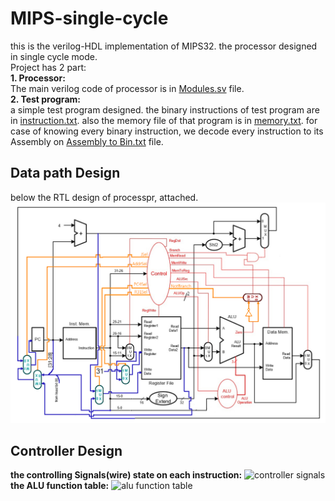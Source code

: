 # MIPS-single-cycle
this is the verilog-HDL implementation of MIPS32. the processor designed in single cycle mode.  
Project has 2 part:  
**1. Processor:**  
The main verilog code of processor is in [Modules.sv](/Modules.sv) file.  
**2. Test program:**  
a simple test program designed. the binary instructions of test program are in [instruction.txt](/instruction.txt). also the memory file of that program is in [memory.txt](/memory.txt). for case of knowing every binary instruction, we decode every instruction to its Assembly on [Assembly to Bin.txt](/docs/Assembly%20to%20Bin.txt) file.  
## Data path Design
below the RTL design of processpr, attached.
![datapath](/docs/DataPath.jpg)

## Controller Design
**the controlling Signals(wire) state on each instruction:** 
![controller signals](https://user-images.githubusercontent.com/83987665/209701526-62c852a8-b419-483d-af56-e7b92a82c841.png)  
**the ALU function table:** 
![alu function table](https://user-images.githubusercontent.com/83987665/209701697-800b7321-d5e4-4ef2-bfff-4ad8ad288750.png)  
